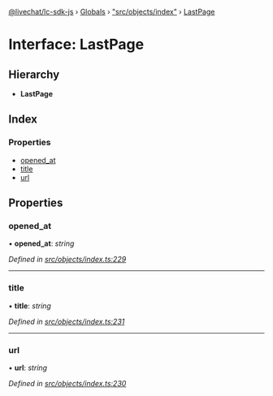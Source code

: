 [@livechat/lc-sdk-js](../README.md) › [Globals](../globals.md) › ["src/objects/index"](../modules/_src_objects_index_.md) › [LastPage](_src_objects_index_.lastpage.md)

# Interface: LastPage

## Hierarchy

* **LastPage**

## Index

### Properties

* [opened_at](_src_objects_index_.lastpage.md#opened_at)
* [title](_src_objects_index_.lastpage.md#title)
* [url](_src_objects_index_.lastpage.md#url)

## Properties

###  opened_at

• **opened_at**: *string*

*Defined in [src/objects/index.ts:229](https://github.com/livechat/lc-sdk-js/blob/61db942/src/objects/index.ts#L229)*

___

###  title

• **title**: *string*

*Defined in [src/objects/index.ts:231](https://github.com/livechat/lc-sdk-js/blob/61db942/src/objects/index.ts#L231)*

___

###  url

• **url**: *string*

*Defined in [src/objects/index.ts:230](https://github.com/livechat/lc-sdk-js/blob/61db942/src/objects/index.ts#L230)*
